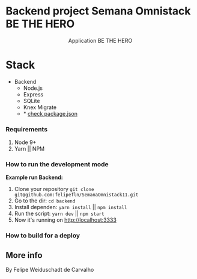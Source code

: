 # Backend project Semana Omnistack BE THE HERO

<p align="center">
Application BE THE HERO


# Stack

- Backend
  - Node.js
  - Express
  - SQLite
  - Knex Migrate
  - \* [check package.json](/backend/package.json)

### Requirements

1. Node 9+
2. Yarn || NPM

### How to run the development mode
<step-by-step>

**Example run Backend:**
1. Clone your repository `git clone git@github.com:felipefln/SemanaOmnistack11.git`
2. Go to the dir: `cd backend`
3. Install dependen: `yarn install` || `npm install`
4. Run the script: `yarn dev` || `npm start`
5. Now it's running on [http://localhost:3333](http://localhost:3333)


### How to build for a deploy

<step-by-step>


## More info

By Felipe Weiduschadt de Carvalho
